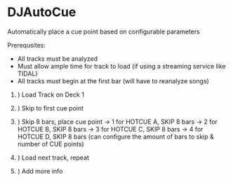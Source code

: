 # DJAutoCue 
Automatically place a cue point based on configurable parameters

Prerequsites:
* All tracks must be analyzed
* Must allow ample time for track to load (if using a streaming service like TIDAL)
* All tracks must begin at the first bar (will have to reanalyze songs)

1. ) Load Track on Deck 1
2. ) Skip to first cue point 
3. ) Skip 8 bars, place cue point
    -> 1 for HOTCUE A, SKIP 8 bars
    -> 2 for HOTCUE B, SKIP 8 bars
    -> 3 for HOTCUE C, SKIP 8 bars
    -> 4 for HOTCUE D, SKIP 8 bars
    (can configure the amount of bars to skip & number of CUE points)
    
4. ) Load next track, repeat
5. ) Add more info
